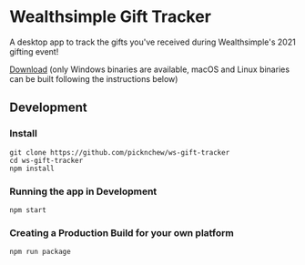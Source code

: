 # Wealthsimple Gift Tracker

A desktop app to track the gifts you've received during Wealthsimple's 2021 gifting event!

[Download](https://github.com/picknchew/ws-gift-tracker/releases) (only Windows binaries are available, macOS and Linux binaries can be built following the instructions below)

## Development

### Install

```
git clone https://github.com/picknchew/ws-gift-tracker
cd ws-gift-tracker
npm install
```

### Running the app in Development

```
npm start
```

### Creating a Production Build for your own platform

```
npm run package
```
